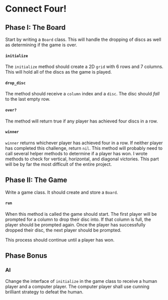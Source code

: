 # Connect Four!

## Phase I: The Board
Start by writing a `Board` class. This will handle the dropping of discs
as well as determining if the game is over.

#### `initialize`
The `initialize` method should create a 2D `grid` with 6 rows and 7
columns. This will hold all of the discs as the game is played.

#### `drop_disc`
The method should receive a `column` index and a `disc`. The disc should
_fall_ to the last empty row.

#### `over?`
The method will return true if any player has achieved four discs in
a row.

#### `winner`
`winner` returns whichever player has achieved four in a row. If neither
player has completed this challenge, return `nil`. This method will
probably need to call several helper methods to determine if a player
has won. I wrote methods to check for vertical, horizontal, and diagonal
victories. This part will be by far the most difficult of the entire
project.

## Phase II: The Game
Write a game class. It should create and store a `Board`.

#### `run`
When this method is called the game should start. The first player will
be prompted for a column to drop their disc into. If that column is
full, the player should be prompted again. Once the player has
successfully dropped their disc, the next player should be prompted.

This process should continue until a player has won.

## Phase Bonus

### AI
Change the interface of `initialize` in the game class to receive a
human player and a computer player. The computer player shall use
cunning brilliant strategy to defeat the human.

[connect_four_doc]: https://en.wikipedia.org/wiki/Connect_Four
